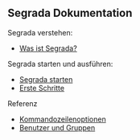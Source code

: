 ## Segrada Dokumentation

Segrada verstehen:

* [Was ist Segrada?](what_is_segrada.md)

Segrada starten und ausführen:

* [Segrada starten](run.md)
* [Erste Schritte](first_steps.md)

Referenz

* [Kommandozeilenoptionen](command_line_options.md)
* [Benutzer und Gruppen](users_and_groups.md)


